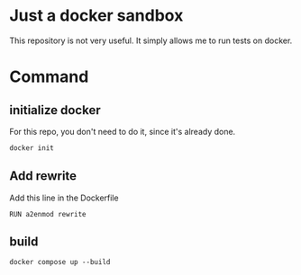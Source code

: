 # Just a docker sandbox
This repository is not very useful. It simply allows me to run tests on docker. 

# Command
## initialize docker
For this repo, you don't need to do it, since it's already done.
```bash
docker init
```

## Add rewrite
Add this line in the Dockerfile
```docker
RUN a2enmod rewrite
```

## build 
```
docker compose up --build
```